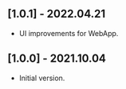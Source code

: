 ## [1.0.1] - 2022.04.21

* UI improvements for WebApp.

## [1.0.0] - 2021.10.04

* Initial version.
